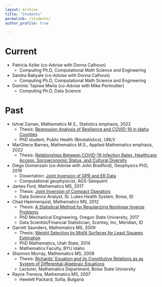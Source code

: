 ```yaml
---
layout: archive
title: "Students"
permalink: /students/
author_profile: true

---
```




Current 
======
* Patricia Azike (co-Advise with Donna Calhoun)
  * Computing Ph.D, Computational Math Science and Engineering 
* Sandra Babyale (co-Advise with Donna Calhoun)
  * Computing Ph.D, Computational Math Science and Engineering 
* Dominic Tapiwa Mwila (co-Advise with Mike Perlmutter)
  * Computing Ph.D, Data Science 


Past 
======
* Ishrat Zaman, Mathematics M.S., Statistics emphasis, 2022
  * Thesis: [Regression Analysis of Resilience and COVID-19 in Idaho Counties](https://jodimead.github.io/files/student_theses/ishrat.pdf)
  * PhD student, Public Health (Biostatistics), UNLV
* MarGhece Barnes, Mathematics M.S., Applied Mathematics emphasis, 2022
  * Thesis: [Relationships Between COVID-19 Infection Rates, Healthcare Access, Socioeconomic Status, and Cultural Diversity](https://jodimead.github.io/files/student_theses/marghece.pdf)
* Diego Domenzain (co-Advise with John Bradford), Geophysics PhD, 2019
  * Dissertation: [Joint Inversion of GPR and ER Data](https://jodimead.github.io/files/student_theses/diego.pdf)
   * Computational geophysicist, AGS-Seequent
* James Ford, Mathematics MS, 2017
  * Thesis: [Joint Inversion of Compact Operators](https://jodimead.github.io/files/student_theses/james.pdf)
  * Data Science Analyst, St. Lukes Health System, Boise, ID
* Chad Hammerquist, Mathematics MS, 2012
  * Thesis: [A Statistical Method for Regularizing Nonlinear Inverse Problems](https://jodimead.github.io/files/student_theses/chad.pdf)
   * PhD Mechanical Engineering, Oregon State University, 2017
   * Data Scientist/Financial Statistician, Scentsy, Inc, Meridian, ID
* Garrett Saunders, Mathematics MS, 2009
  * Thesis: [Weight Selection by Misfit Surfaces for Least Squares Estimation](https://jodimead.github.io/files/student_theses/garrett.pdf)
   * PhD Mathematics, Utah State, 2014
   * Mathematics Faculty, BYU Idaho
* Shannon Murray, Mathematics MS, 2008
   * Thesis: [Richards' Equation and its Constitutive Relations as as System of Differential-Algebraic Equations](https://jodimead.github.io/files/student_theses/shannon.pdf)
   * Lecturer, Mathematics Department, Boise State University
* Rayna Treneva, Mathematics MS, 2007
  * Hewlett Packard, Sofia, Bulgaria
